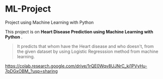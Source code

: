 # ML-Project
Project using Machine Learning with Python

This project is on **Heart Disease Prediction using Machine Learning with Python** . 

> It predicts that whom have the Heart disease and who doesn't, from the given dataset by using Logistic Regresssion method from machine learning.

https://colab.research.google.com/drive/1rQE0Wqv8UJNrC_ki1PVyHu-7pDGxOBM_?usp=sharing
